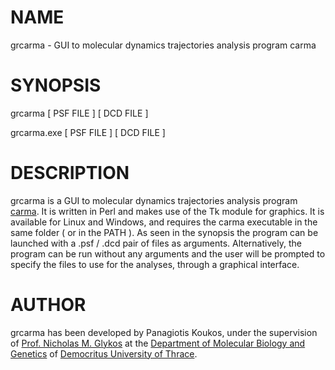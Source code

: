 # **NAME**

grcarma - GUI to molecular dynamics trajectories analysis program carma

# **SYNOPSIS**

grcarma [ PSF FILE ] [ DCD FILE ]

grcarma.exe [ PSF FILE ] [ DCD FILE ]

# **DESCRIPTION**

grcarma is a GUI to molecular dynamics trajectories analysis program [carma](http://utopia.duth.gr/~glykos/Carma.html). It is written in Perl and makes use of the Tk module for graphics. It is available for Linux and Windows, and requires the carma executable in the same folder ( or in the PATH ). As seen in the synopsis the program can be launched with  a .psf / .dcd pair of files as arguments. Alternatively, the program can be run without any arguments and the user will be prompted to specify the files to use for the analyses, through a graphical interface.

# **AUTHOR**

grcarma has been developed by Panagiotis Koukos, under the supervision of [Prof. Nicholas M. Glykos](http://utopia.duth.gr/~glykos/) at the [Department of Molecular Biology and Genetics](http://mbg.duth.gr/index.en.shtml) of [Democritus University of Thrace](http://www.duth.gr/index.en.sxhtml).
